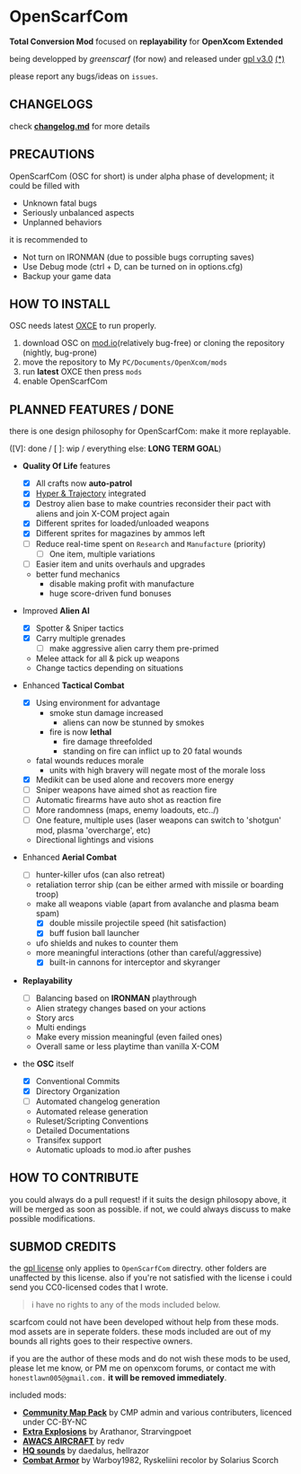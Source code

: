 # OpenScarfCom

**Total Conversion Mod** focused on **replayability** for **OpenXcom Extended**

being developped by _greenscarf_ (for now) and released under [gpl v3.0](./OpenScarfCom/LICENSE) [(\*)](#submod-credits)

please report any bugs/ideas on `issues`.

## CHANGELOGS

check [**changelog.md**](./changelog.md) for more details

## PRECAUTIONS

OpenScarfCom (OSC for short) is under alpha phase of development; it could be filled with

- Unknown fatal bugs
- Seriously unbalanced aspects
- Unplanned behaviors

it is recommended to

- Not turn on IRONMAN (due to possible bugs corrupting saves)
- Use Debug mode (ctrl + D, can be turned on in options.cfg)
- Backup your game data

## HOW TO INSTALL

OSC needs latest [OXCE](https://openxcom.mod.io/openxcom-extended "link to OXCE mod.io page") to run properly.

1. download OSC on [mod.io](https://openxcom.mod.io/openscarfcom "link to OSC mod.io page")(relatively bug-free) or cloning the repository (nightly, bug-prone)
2. move the repository to My `PC/Documents/OpenXcom/mods`
3. run **latest** OXCE then press `mods`
4. enable OpenScarfCom

## PLANNED FEATURES / DONE

there is one design philosophy for OpenScarfCom: make it more replayable.

([V]: done / [ ]: wip / everything else: **LONG TERM GOAL**)

- **Quality Of Life** features

  - [x] All crafts now **auto-patrol**
  - [x] [Hyper & Trajectory](https://openxcom.mod.io/oxce-hyper-velocity1) integrated
  - [x] Destroy alien base to make countries reconsider their pact with aliens and join X-COM project again
  - [x] Different sprites for loaded/unloaded weapons
  - [x] Different sprites for magazines by ammos left
  - [ ] Reduce real-time spent on `Research` and `Manufacture` (priority)
    - [ ] One item, multiple variations
  - [ ] Easier item and units overhauls and upgrades
  - better fund mechanics
    - disable making profit with manufacture
    - huge score-driven fund bonuses

- Improved **Alien AI**
  - [x] Spotter & Sniper tactics
  - [x] Carry multiple grenades
    - [ ] make aggressive alien carry them pre-primed
  - Melee attack for all & pick up weapons
  - Change tactics depending on situations
- Enhanced **Tactical Combat**
  - [x] Using environment for advantage
    - smoke stun damage increased
      - aliens can now be stunned by smokes
    - fire is now **lethal**
      - fire damage threefolded
      - standing on fire can inflict up to 20 fatal wounds
  - fatal wounds reduces morale
    - units with high bravery will negate most of the morale loss
  - [x] Medikit can be used alone and recovers more energy
  - [ ] Sniper weapons have aimed shot as reaction fire
  - [ ] Automatic firearms have auto shot as reaction fire
  - [ ] More randomness (maps, enemy loadouts, etc../)
  - [ ] One feature, multiple uses (laser weapons can switch to 'shotgun' mod, plasma 'overcharge', etc)
  - Directional lightings and visions
- Enhanced **Aerial Combat**
  - [ ] hunter-killer ufos (can also retreat)
  - retaliation terror ship (can be either armed with missile or boarding troop)
  - make all weapons viable (apart from avalanche and plasma beam spam)
    - [x] double missile projectile speed (hit satisfaction)
    - [x] buff fusion ball launcher
  - ufo shields and nukes to counter them
  - more meaningful interactions (other than careful/aggressive)
    - [x] built-in cannons for interceptor and skyranger
- **Replayability**
  - [ ] Balancing based on **IRONMAN** playthrough
  - Alien strategy changes based on your actions
  - Story arcs
  - Multi endings
  - Make every mission meaningful (even failed ones)
  - Overall same or less playtime than vanilla X-COM
- the **OSC** itself
  - [x] Conventional Commits
  - [x] Directory Organization
  - [ ] Automated changelog generation
  - Automated release generation
  - Ruleset/Scripting Conventions
  - Detailed Documentations
  - Transifex support
  - Automatic uploads to mod.io after pushes

## HOW TO CONTRIBUTE

you could always do a pull request! if it suits the design philosopy above, it will be merged as soon as possible. if not, we could always discuss to make possible modifications.

## SUBMOD CREDITS

the [gpl license](./OpenScarfCom/LICENSE) only applies to `OpenScarfCom` directry. other folders are unaffected by this license. also if you're not satisfied with the license i could send you CC0-licensed codes that I wrote.

> i have no rights to any of the mods included below.

scarfcom could not have been developed without help from these mods. mod assets are in seperate folders. these mods included are out of my bounds all rights goes to their respective owners.

if you are the author of these mods and do not wish these mods to be used, please let me know, or PM me on openxcom forums, or contact me with `honestlawn005@gmail.com.` **it will be removed immediately**.

included mods:

- [**Community Map Pack**](https://openxcom.mod.io/community-map-pack)
  by CMP admin and various contributers, licenced under CC-BY-NC
- [**Extra Explosions**](https://openxcom.mod.io/extra-explosions)
  by Arathanor, Strarvingpoet
- [**AWACS AIRCRAFT**](https://openxcom.org/forum/index.php?topic=2952)
  by redv
- [**HQ sounds**](https://openxcom.mod.io/hqsounds-by-daedalus)
  by daedalus, hellrazor
- [**Combat Armor**](https://openxcom.org/forum/index.php?topic=1281)
  by Warboy1982, Ryskeliini
  recolor by Solarius Scorch
